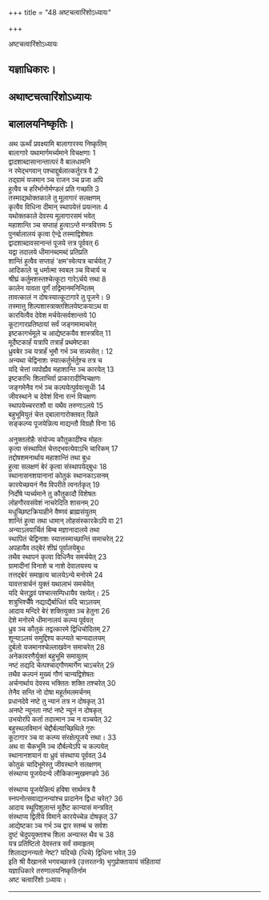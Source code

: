 +++
title = "48 अष्टचत्वारिंशोऽध्यायः"

+++





अष्टचत्वारिंशोऽध्यायः  




  
यज्ञाधिकारः।  
--------------  
अथाष्टचत्वारिंशोऽध्यायः  
----------------------  
बालालयनिष्कृतिः।  
-----------------------------  
अथ ऊर्थ्वं प्रवक्ष्यामि बालागारस्य निष्कृतिम्  
बालागारे यथामार्गमर्च्यमाने विचक्षणाः 1  
द्वादशाब्दासानान्तात्परं वै बालधामनि  
न रमेद्भगवान् पश्चाद्दुर्बलात्कर्तुरत्र वै 2  
तद्ग्रामं यजमान ञ्च राजन ञ्च प्रजा अपि  
हुत्वैव च हरिर्भानोर्मण्डलं प्रति गच्छति 3  
तस्माद्यथोक्तकाले तु मूलागारं सलक्षणम्  
कृत्वैव विधिना दीमान् स्थापयेत्तं प्रयत्नतः 4  
यथोक्तकाले देवस्य मूलागारसमं भवेत्  
महाशान्ति ञ्च सप्ताहं हुत्वाऽन्ते मन्त्रवित्तमः 5  
पुनर्बालालयं कृत्वा ऐन्द्रे तस्माद्विशेषतः  
द्वादशाब्दावसानान्तं पूजये त्तत्र पूर्ववत् 6  
यद्वा तदालये धीमानब्दमब्दं प्रतिप्रति  
शान्तिं हुत्वैव सप्ताहं 'क्षम'स्वेत्यत्र चार्चयेत् 7  
आदिकाले चु धर्मात्मा स्वबल ञ्च विचार्य च  
श्रीघ्रं कर्तुमशस्तश्चेत्कूटा गारेऽर्चये त्तथा 8  
कालेन यावता पूर्णं तद्विमानमनिन्दितम्  
तावत्कालं न दोषःस्यात्कूटागारे तु पूजने। 9  
तस्मात्तु शिल्पशास्त्राक्तशिलयेष्टकयाऽथ वा  
कारयित्वैव देवेश मर्चयेत्सर्वशान्तये 10  
कूटागारप्रतिष्ठायां सर्वं जङ्गमामाचरेत्  
इष्टकागर्भमूले च आद्येष्टकयैव शास्त्रवित् 11  
मूर्देष्टकार्हं यत्रापि तत्रार्हं प्रथमेष्टका  
ध्रुवबेर ञ्च यत्रार्हं भूमौ गर्भ ञ्च सन्न्यसेत्। 12  
अन्यथा चेद्विनाशः स्यात्कर्तुर्भर्तुश्च तत्र च  
यदि चेत्तां व्यपोह्यैव महाशान्ति ञ्च कारयेत् 13  
इष्टकाभिः शिलाभिर्वा प्राकारादीन्विचक्षणः  
जङ्गमेनैव गर्भ ञ्च कल्पयेत्पुर्ववत्सूधीः 14  
जीवस्थाने च देवेशं विना रत्नं विचक्षणः  
स्थापयेच्चरराशौ वा यथैव तरुणाऽलये 15  
बहुभूमियुतं चेत्त द्बालागारोक्तवत् खिले  
सङ्कल्प्य पूजयेन्नित्य माद्यन्तौ विग्रहौ विना 16  
  
  
अनुक्तलोहैः संयोज्य कौतुकादींश्च मोहतः  
कृत्वा संस्थापितं चेत्तद्भवत्येवाऽभि चारिकम् 17  
तद्दोषशमनार्थाय महाशान्तिं तथा बुधः  
हुत्वा सलक्षणं बेरं कृत्वा संस्थापयेद्बुधः 18  
स्थानासनशयानानां कोतुकं स्थानकाऽसनम्  
कारयेच्छयनं नैव विपरीते त्वनर्तकृत् 19  
निर्दोषे प्यर्च्यमाने तु कौतुकादौ विशेषतः  
लोहगौरवसंवेशं नाचरेदिति शासनम् 20  
मधूच्छिष्टक्रियाहीने वैष्णवं ब्राह्मसंयुतम्  
शान्तिं हुत्वा तथा धामान् लोहसंस्कारकेऽपि वा 21  
अन्याऽलयार्चितं बिम्ब मज्ञानादालये तथा  
स्थापितं चेद्विनाशः स्यात्तस्माच्छान्तिं समाचरेत् 22  
अपहायैव तद्बेरं शीघ्रं पूर्वालयेबुधः  
तथैव स्थापनं कृत्वा विधिनैव समर्चयेत् 23  
ग्रामादीनां विनाशे च नाशे देवालयस्य च  
तत्तद्बेरं समाहृत्य चालयेऽन्ये मनोरमे 24  
यावत्तत्रार्चनं युक्तं यथालाभं समर्चयेत्  
यदि चेत्तद्ध्रुवं पश्चात्सम्पिधायैव रक्षयेत्। 25  
शत्रुभिश्चैव नद्याद्यैर्बाधितं यदि चाऽलयम्  
आदाय मन्दिरे बेरं शक्तियुक्त ञ्च हेतुना 26  
देशे मनोरमे धीमानालयं कल्प्य पूर्ववत्  
ध्रुव ञ्च कौतुकं तद्वत्कारमे द्विधिचोदितम् 27  
शून्याऽलयं समुद्दिश्य कल्प्यते चान्यदालयम्  
दुर्बलो यजमानश्चेल्लाखवेन समाचरेत् 28  
अनेकावरणैर्युक्तं बहुभूमि समायुतम्  
नष्टं तद्यदि चेत्पश्चाद्गौणमार्गेण चाऽचरेत् 29  
तथैव कल्पनं मुख्यं गौणं चान्यद्विशेषतः  
अर्चनार्थाय देवस्य भक्तितः शक्ति तश्चरेत् 30  
तेनैव सन्ति नो दोषा महूर्तमलमर्चनम्  
प्रधानदेवे नष्टे तु न्यानं तत्र न दोषकृत् 31  
अनष्टे न्यूनता नष्टं नष्टे न्यूनं न दोषकृत्  
उभयोरपि कर्ता तदात्मान ञ्च न वञ्चयेत् 32  
बहुस्थलविमानं चेद्दौर्बल्याच्छिथिले गुरुः  
कूटागार ञ्च वा कल्प्य संरक्षेत्पूजये त्तथा। 33  
अथ वा चैकभूमि ञ्च दौर्बल्येऽपि च कल्पयेत्  
स्थानानशयानं वा ध्रुवं संस्थाप्य पूर्ववत् 34  
कोतुकं चादिभूमेस्तु जीवस्थाने सलक्षणम्  
संस्थाप्य पूजयेदन्ये लौकिकान्मुखमण्डपे 36  
  
  
संस्थाप्य पूजयेन्नित्यं हविषा सार्थमत्र वै  
स्नपनोत्सवाद्यानन्यांश्च प्रादानेन द्विधा चरेत्? 36  
आदाय स्थूपिशूलान्तं मूर्देष्ट कान्यासं मन्त्रवित्  
संस्थाप्य द्वितीये विमाने कारयेच्चेन्न दोषकृत् 37  
आद्येष्टका ञ्च गर्भ ञ्च द्वार स्तम्बं च सर्वशः  
दुष्टं चेदुपयुक्ताश्च शिला अन्यास्त थैव च 38  
यत्र प्रतिष्टितो देवस्तत्र सर्वं समाहृतम्  
शिलाद्यानन्यतो नेष्ट? यदिच्छे (धिचे) द्विधिना भवेत् 39  
इति श्री वैखानसे भगवच्छास्त्रे (उत्तरतन्त्रे) भृगुप्रोक्तायायं संहितायां  
यज्ञाधिकारे तरुणालयनिष्कृतिर्नाम  
अष्ट चत्वारिंशो ऽध्यायः।  

------------------------------------------------------------------------
